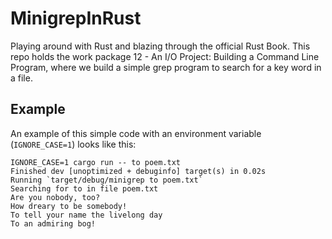 # MinigrepInRust
Playing around with Rust and blazing through the official Rust Book. 
This repo holds the work package 12 - An I/O Project: Building a Command Line Program, where we build a simple grep program to search for a key word in a file.

## Example

An example of this simple code with an environment variable (```IGNORE_CASE=1```) looks like this:

```console
IGNORE_CASE=1 cargo run -- to poem.txt
Finished dev [unoptimized + debuginfo] target(s) in 0.02s
Running `target/debug/minigrep to poem.txt`
Searching for to in file poem.txt
Are you nobody, too?
How dreary to be somebody!
To tell your name the livelong day
To an admiring bog!
```